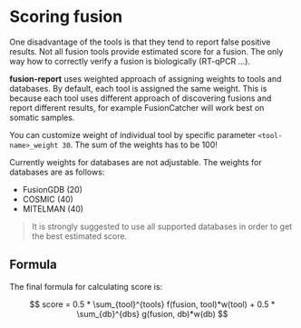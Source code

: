 # Scoring fusion

One disadvantage of the tools is that they tend to report false positive results. Not all fusion tools provide
estimated score for a fusion. The only way how to correctly verify a fusion is biologically (RT-qPCR …).

**fusion-report** uses weighted approach of assigning weights to tools and databases. By default, each tool
is assigned the same weight. This is because each tool uses different approach of discovering fusions and 
report different results, for example FusionCatcher will work best on somatic samples.

You can customize weight of individual tool by specific parameter `<tool-name>_weight 30`.
The sum of the weights has to be 100!

Currently weights for databases are not adjustable. The weights for databases are as follows:

* FusionGDB (20)
* COSMIC (40)
* MITELMAN (40)

> It is strongly suggested to use all supported databases in order to get the best estimated score.
>

## Formula

The final formula for calculating score is:

$$
score = 0.5 * \sum_{tool}^{tools} f(fusion, tool)*w(tool) + 0.5 * \sum_{db}^{dbs} g(fusion, db)*w(db)
$$
